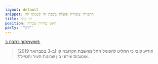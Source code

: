 ```yaml
---
layout: default
snippet: תחבורה ציבורית פועלת בשבת זה סטטוס קוו
title: רון קובי
position: ראש עיריית טבריה
party: '"רק"'
---
```


[מתוך כתבה בynet:](https://www.ynet.co.il/articles/0,7340,L-5457877,00.html)
> [ב-3 בפברואר 2019] הודיע קובי כי החליט להפעיל החל מהשבת הקרובה קו אוטובוס עירוני בין שכונות העיר והטיילת.